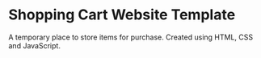 # Shopping Cart Website Template
A temporary place to store items for purchase. Created using HTML, CSS and JavaScript.


